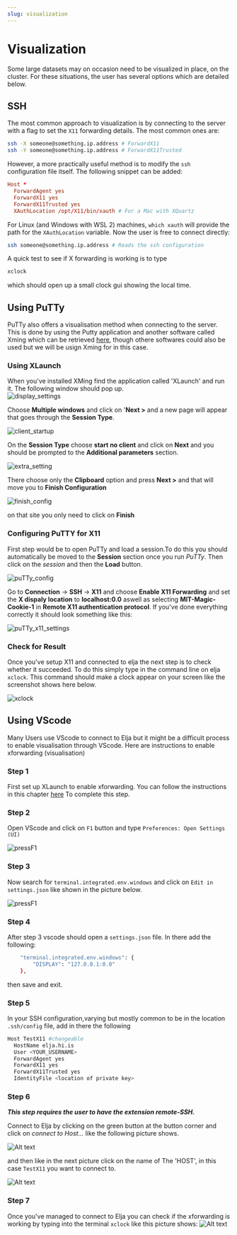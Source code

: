 ```yaml
---
slug: visualization
---
```


# Visualization
Some large datasets may on occasion need to be visualized in place, on the cluster. For these situations, the user has several options which are detailed below.

## SSH
The most common approach to visualization is by connecting to the server with a flag to set the `X11` forwarding details. The most common ones are:

```bash
ssh -X someone@something.ip.address # ForwardX11
ssh -Y someone@something.ip.address # ForwardX11Trusted
```

However, a more practically useful method is to modify the `ssh` configuration file itself. The following snippet can be added:

```conf
Host *
  ForwardAgent yes
  ForwardX11 yes
  ForwardX11Trusted yes
  XAuthLocation /opt/X11/bin/xauth # For a Mac with XQuartz
```

For Linux (and Windows with WSL 2) machines, `which xauth` will provide the path for the `XAuthLocation` variable. Now the user is free to connect directly:

```bash
ssh someone@something.ip.address # Reads the ssh configuration
```

A quick test to see if X forwarding is working is to type
```bash                                       
xclock
```
which should open up a small clock gui showing the local time.

## Using PuTTy
PuTTy also offers a visualisation method when connecting to the server. This is done by using the Putty application and another software called Xming which can be retrieved [here](https://sourceforge.net/projects/xming/files/Xming/6.9.0.31/Xming-6-9-0-31-setup.exe/download), though othere softwares could also be used but we will be usign Xming for in this case.


### Using XLaunch
When you've installed XMing find the application called 'XLaunch' and run it. The following window should pop up.  
![display_settings](../assets/x11_display_settings.png)



Choose **Multiple windows** and click on '**Next >** and a new page will appear that goes through the **Session Type**.

![client_startup](../assets/x11_client_startup.png)



On the **Session Type** choose **start no client** and click on **Next** and you should be prompted to the **Additional parameters** section.

![extra_setting](../assets/x11_extra_setting.png)




There choose only the **Clipboard** option and press **Next >** and that will move you to **Finish Configuration**

![finish_config](../assets/x11_finish_config.png)


on that site you only need to click on **Finish**


### Configuring PuTTY for X11
First step would be to open PuTTy and load a session.To do this you should automatically be moved to the **Session** section once you run *PuTTy*. Then click on the *session* and then the **Load** button.

![puTTy_config](../assets/putty_configuration.png)

Go to **Connection** -> **SSH** -> **X11** and  choose **Enable X11 Forwarding** and set the **X dispaly location** to **localhost:0.0** aswell as selecting **MIT-Magic-Cookie-1** in **Remote X11 authentication protocol**. If you've done everything correctly it should look something like this:

![puTTy_x11_settings](../assets/x11_puTTy_settings.png)

### Check for Result
Once you've setup X11 and connected to elja the next step is to check whether it succeeded. To do this simply type in the command line on elja ```xclock```. This command should make a clock appear on your screen like the screenshot shows here below. 

![xclock](../assets/x11_xclock.png)



## Using VScode
Many Users use VScode to connect to Elja but it might be a difficult process to enable visualisation through VScode. Here are instructions to enable xforwarding (visualisation)

### Step 1
First set up XLaunch to enable xforwarding. You can follow the instructions in this chapter [here](#using-xlaunch) To complete this step.

### Step 2
Open VScode and click on ```F1``` button and type ```Preferences: Open Settings (UI)```

![pressF1](../assets/PressF1.png)

### Step 3
Now search for ```terminal.integrated.env.windows``` and click on ```Edit in settings.json``` like shown in the picture below.

![pressF1](../assets/temrinal.integrated.env.windows_step%20-%20Copy.png)

### Step 4
After step 3 vscode should open a ```settings.json``` file. In there add the following:


```bash
    "terminal.integrated.env.windows": {    
        "DISPLAY": "127.0.0.1:0.0"
    },
```
then save and exit.

### Step 5 
In your SSH configuration,varying but mostly common to be in the location ```.ssh/config``` file, add in there the following

```bash
Host TestX11 #changeable
  HostName elja.hi.is
  User <YOUR_USERNAME>
  ForwardAgent yes
  ForwardX11 yes
  ForwardX11Trusted yes
  IdentityFile <location of private key>
```
### Step 6
***This step requires the user to have the extension remote-SSH.***

Connect to Elja by clicking on the green button at the button corner and click on *connect to Host...* like the following picture shows.

![Alt text](../assets/Connecting%20to%20Elja.jpg)

and then like in the next picture click on the name of The 'HOST', in this case ```TestX11``` you want to connect to.

![Alt text](SelectHost.jpg)

### Step 7
Once you've managed to connect to Elja you can check if the xforwarding is working by typing into the terminal ```xclock``` like this picture shows: 
![Alt text](vscode_xclock.jpg)

